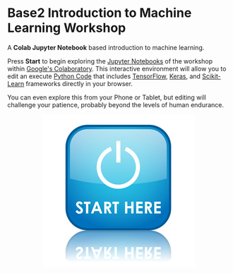 # Base2 Introduction to Machine Learning Workshop

A **Colab Jupyter Notebook** based introduction to machine learning.

Press **Start** to begin exploring the [Jupyter Notebooks](https://jupyter.org/) of the workshop within [Google's Colaboratory](https://colab.research.google.com/notebooks/welcome.ipynb).  This interactive environment will allow you to edit an execute [Python Code](https://machinelearningmastery.com/machine-learning-in-python-step-by-step/) that includes [TensorFlow](https://www.tensorflow.org/), [Keras](https://keras.io/), and [Scikit-Learn](https://scikit-learn.org/stable/) frameworks directly in your browser.

You can even explore this from your Phone or Tablet, but editing will challenge your patience, probably beyond the levels of human endurance.

<center>
  <a href="https://colab.research.google.com/github/jfogarty/machine-learning-intro-workshop/blob/master/master.ipynb">
	<img src="./images/start-here.jpg" />
  </a>
</center>

